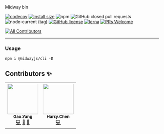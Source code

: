 Midway bin


[![codecov](https://codecov.io/gh/midwayjs/cli/branch/master/graph/badge.svg)](https://codecov.io/gh/midwayjs/cli)
[![install size](https://packagephobia.com/badge?p=@midwayjs/cli)](https://packagephobia.com/result?p=@midwayjs/cli)
![npm](https://img.shields.io/npm/dm/@midwayjs/cli)
![GitHub closed pull requests](https://img.shields.io/github/issues-pr-closed/midwayjs/cli)
![node-current (tag)](https://img.shields.io/node/v/@midwayjs/cli/latest)
[![GitHub license](https://img.shields.io/badge/license-MIT-blue.svg)](https://github.com/midwayjs/cli/blob/master/LICENSE)
[![lerna](https://img.shields.io/badge/maintained%20with-lerna-cc00ff.svg)](https://lernajs.io/)
[![PRs Welcome](https://img.shields.io/badge/PRs-welcome-brightgreen.svg)](https://github.com/midwayjs/cli/pulls)
<!-- ALL-CONTRIBUTORS-BADGE:START - Do not remove or modify this section -->
[![All Contributors](https://img.shields.io/badge/all_contributors-2-orange.svg?style=flat-square)](#contributors-)
<!-- ALL-CONTRIBUTORS-BADGE:END -->

---


### Usage
```
npm i @midwayjs/cli -D
```

## Contributors ✨

<!-- ALL-CONTRIBUTORS-LIST:START - Do not remove or modify this section -->
<!-- prettier-ignore-start -->
<!-- markdownlint-disable -->
<table>
  <tr>
    <td align="center"><a href="https://iam.gy/"><img src="https://avatars.githubusercontent.com/u/14832743?v=4?s=100" width="100px;" alt=""/><br /><sub><b>Gao Yang</b></sub></a><br /><a href="https://github.com/midwayjs/@midwayjs/cli/commits?author=echosoar" title="Code">💻</a> <a href="#design-echosoar" title="Design">🎨</a> <a href="https://github.com/midwayjs/@midwayjs/cli/commits?author=echosoar" title="Documentation">📖</a></td>
    <td align="center"><a href="https://github.com/czy88840616"><img src="https://avatars.githubusercontent.com/u/418820?v=4?s=100" width="100px;" alt=""/><br /><sub><b>Harry Chen</b></sub></a><br /><a href="https://github.com/midwayjs/@midwayjs/cli/commits?author=czy88840616" title="Code">💻</a></td>
  </tr>
</table>

<!-- markdownlint-restore -->
<!-- prettier-ignore-end -->

<!-- ALL-CONTRIBUTORS-LIST:END -->
